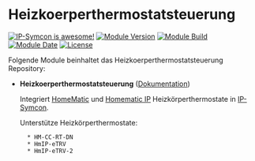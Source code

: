 # Heizkoerperthermostatsteuerung  

[![IP-Symcon is awesome!](https://img.shields.io/badge/IP--Symcon-5.5-blue.svg)](https://www.symcon.de)
[![Module Version](https://img.shields.io/badge/Module_Version-2.0-blue.svg)]()
[![Module Build](https://img.shields.io/badge/Module_Build-40-blue.svg)]()
[![Module Date](https://img.shields.io/badge/Module_Date-20211014-blue.svg)]()
[![License](https://img.shields.io/badge/License-CC%20BY--NC--SA%204.0-green.svg)](https://creativecommons.org/licenses/by-nc-sa/4.0/)

Folgende Module beinhaltet das Heizkoerperthermostatsteuerung Repository:

- __Heizkoerperthermostatsteuerung__ ([Dokumentation](Heizkoerperthermostatsteuerung))  

    Integriert [HomeMatic](https://www.eq-3.de/start.html) und [Homematic IP](https://www.eq-3.de/start.html) Heizkörperthermostate in [IP-Symcon](https://www.symcon.de).  

    Unterstütze Heizkörperthermostate:  
        
        * HM-CC-RT-DN
        * HmIP-eTRV
        * HmIP-eTRV-2